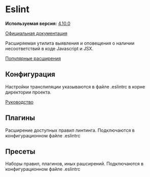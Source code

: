 # Eslint

<p><b>Используемая версия:</b> <a target="_blank" href="https://eslint.org/blog/2017/10/eslint-v4.10.0-released" />4.10.0</a></p>
<p><a target="_blank" href="https://eslint.org/">Официальная документация</a></p>

Расширяемая утилита выявления и оповещения о наличии несоответствий в коде Javascript и JSX.

<p><a target="_blank" href="https://github.com/dustinspecker/awesome-eslint">Популярные расширения</a></p>

## Конфигурация
Настройки транспиляции указываются в файле .eslintrc в корне директории проекта.

<p><a target="_blank" href="https://eslint.org/docs/user-guide/configuring">Руководство</a></p>

## Плагины
Расширение доступных правил линтинга. Подключаются в конфигурационном файле .eslintrc

## Пресеты
Наборы правил, плагинов, иных рашсирений. Подключаются в конфигурационном файле .eslintrc

